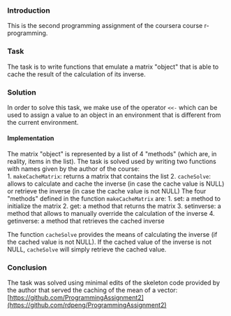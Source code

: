 ### Introduction

This is the second programming assignment of the coursera course 
r-programming.

### Task
The task is to write functions that emulate a matrix "object" that is 
able to cache the result of the calculation of its inverse.

### Solution
In order to solve this task, we make use of the operator  `<<-` 
which can be used to assign a value to an object in an environment 
that is different from the current environment. 

#### Implementation
The matrix "object" is represented by a list of 4 "methods" (which are, 
in reality, items in the list). 
The task is solved used by writing two functions with names given by the 
author of the course:  
    1. `makeCacheMatrix`: returns a matrix that contains the list
    2. `cacheSolve`: allows to calculate and cache the inverse 
        (in case the cache value is NULL) or retrieve the inverse 
        (in case the cache value is not NULL)
The four "methods" defined in the function `makeCacheMatrix` are:
    1. set: a method to initialize the matrix
    2. get: a method that returns the matrix
    3. setinverse: a method that allows to manually override the calculation of the 
        inverse
    4. getinverse: a method that retrieves the cached inverse 

The function `cacheSolve` provides the means of calculating the inverse 
(if the cached value is not NULL). If the cached value of the inverse is not NULL,
`cacheSolve` will simply retrieve the cached value.

### Conclusion
The task was solved using minimal edits of the skeleton code provided by the 
author that served the caching of the mean of a vector: 
[https://github.com/ProgrammingAssignment2](https://github.com/rdpeng/ProgrammingAssignment2)


